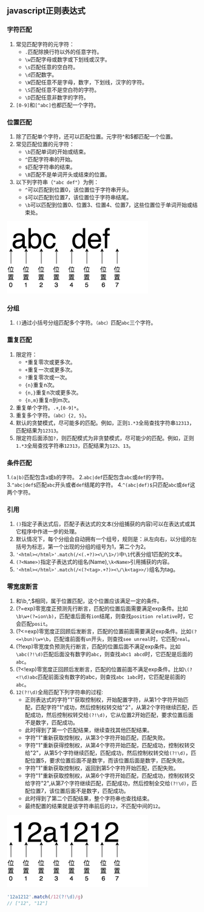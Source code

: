 

## javascript正则表达式

### 字符匹配

1. 常见匹配字符的元字符：
	- `.`匹配除换行符以外的任意字符。
	- `\w`匹配字母或数字或下划线或汉字。
	- `\s`匹配任意的空白符。
	- `\d`匹配数字。
    - `\W`匹配任意不是字母，数字，下划线，汉字的字符。
	- `\S`匹配任意不是空白符的字符。
	- `\D`匹配任意非数字的字符。
2. `[0-9]`和`[^abc]`也都匹配一个字符。

### 位置匹配

1. 除了匹配单个字符，还可以匹配位置。元字符^和$都匹配一个位置。
2. 常见匹配位置的元字符：
	- `\b`匹配单词的开始或结束。
	- `^`匹配字符串的开始。
	- `$`匹配字符串的结束。
    - `\B`匹配不是单词开头或结束的位置。
3. 以下列字符串（`"abc def"`）为例：
	- `^`可以匹配到位置0，该位置位于字符串开头。
	- `$`可以匹配到位置7，该位置位于字符串结尾。
	- `\b`可以匹配到位置0、位置3、位置4、位置7，这些位置位于单词开始或结束处。

![demo](./image.png)

### 分组

1. `()`通过小括号分组匹配多个字符。`（abc）`匹配`abc`三个字符。

### 重复匹配

1. 限定符：
	- `*`重复零次或更多次。
	- `+`重复一次或更多次。
	- `?`重复零次或一次。
	- `{n}`重复n次。
	- `{n,}`重复n次或更多次。
	- `{n,m}`重复n到m次。
2. 重复单个字符。`.+`,`[0-9]*`。
3. 重复多个字符。`（abc）{2, 5}`。
4. 默认的贪婪模式，尽可能多的匹配。例如，正则`1.*3`全局查找字符串`12313`，匹配结果为`12313`。
5. 限定符后面添加`?`，则匹配模式为非贪婪模式，尽可能少的匹配。例如，正则`1.*3`全局查找字符串`12313`，匹配结果为`123`、`13`。

### 条件匹配

1.`(a|b)`匹配包含`a`或`b`的字符。
2.`abc|def`匹配包含`abc`或`def`的字符。
3.`^abc|def$`匹配`abc`开头或者`def`结尾的字符。
4.`^(abc|def)$`只匹配`abc`或`def`这两个字符。

### 引用

1. `()`指定子表达式后，匹配子表达式的文本(分组捕获的内容)可以在表达式或其它程序中作进一步的处理。
2. 默认情况下，每个分组会自动拥有一个组号，规则是：从左向右，以分组的左括号为标志，第一个出现的分组的组号为1，第二个为2。
3. `'<html></html>'.match(/<(.+?)><\/\1>/)`中`\1`代表分组1匹配的文本。
4. `(?<Name>)`指定子表达式的组名(Name),`\k<Name>`引用捕获的内容。
5. `'<html></html>'.match(/<(?<tag>.+?)><\/\k<tag>>/)`组名为tag。

### 零宽度断言

1. 和\b,^,$相同，属于位置匹配，这个位置应该满足一定的条件。
2. (?=exp)零宽度正预测先行断言，匹配的位置后面需要满足exp条件。比如`\b\w+(?=ion\b)`，匹配谁后面有`ion`结尾，则查找`position relative`时，它会匹配`posit`。
3. (?<=exp)零宽度正回顾后发断言，匹配的位置前面需要满足exp条件。比如`(?<=\bun)\w+\b`，匹配谁前面有`un`开头，则查找`see unreal`时，它匹配`real`。
4. (?!exp)零宽度负预测先行断言，匹配的位置后面不满足exp条件。比如`\abc(?!\d)`匹配后面没有数字的`abc`，则查找`abc1 abcd`时，它匹配是后面的`abc`。
5. (?<!exp)零宽度正回顾后发断言，匹配的位置前面不满足exp条件。比如`\(?<!\d)abc`匹配前面没有数字的abc，则查找`abc 1abc`时，它匹配是前面的`abc`。
6. `12(?!\d)`全局匹配下列字符串的过程:
	- 正则表达式的字符"1"获取控制权，开始配置字符，从第1个字符开始匹配，匹配字符"1"成功，然后控制权转交给"2"，从第2个字符继续匹配，匹配成功，然后控制权转交给`(?!\d)`，它从位置2开始匹配，要求位置后面不是数字，匹配成功。
	- 此时得到了第一个匹配结果，继续查找其他匹配结果。
	- 字符"1"重新获取控制权，从第3个字符开始匹配，匹配失败。
	- 字符"1"重新获得控制权，从第4个字符开始匹配，匹配成功，控制权转交给"2"，从第5个字符继续匹配，匹配成功，然后控制权转交给`(?!\d)`，匹配位置5，要求位置后面不是数字，而该位置后面是数字，匹配失败。
	- 字符"1"重新获取控制权，返回到第5个字符开始匹配，匹配失败。
	- 字符"1"重新获取控制权，从第6个字符开始匹配，匹配成功，控制权转交给字符"2",从第7个字符继续匹配，匹配成功，然后控制全交给`(?!\d)`，匹配位置7，该位置后面不是数字，匹配成功。
	- 此时得到了第二个匹配结果，整个字符串也查找结束。
	- 最终配置的结果就是该字符串前后的`12`，不匹配中间的`12`。

![demo](./image0.png)

```javascript
'12a1212'.match(/12(?!\d)/g)
// ["12", "12"]
```